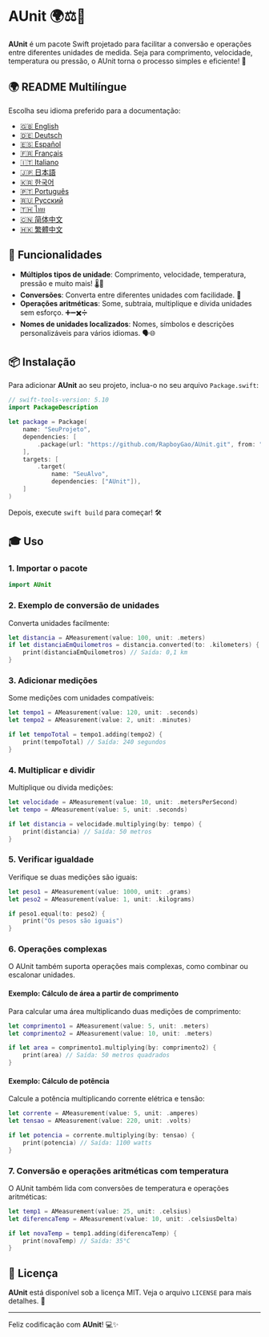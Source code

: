 # AUnit 🌍⚖️📏

**AUnit** é um pacote Swift projetado para facilitar a conversão e operações entre diferentes unidades de medida. Seja para comprimento, velocidade, temperatura ou pressão, o AUnit torna o processo simples e eficiente! 🚀

## 🌍 README Multilíngue

Escolha seu idioma preferido para a documentação:

- [🇬🇧 English](./README.en.md)
- [🇩🇪 Deutsch](./README.de.md)
- [🇪🇸 Español](./README.es.md)
- [🇫🇷 Français](./README.fr.md)
- [🇮🇹 Italiano](./README.it.md)
- [🇯🇵 日本語](./README.ja.md)
- [🇰🇷 한국어](./README.ko.md)
- [🇵🇹 Português](./README.pt.md)
- [🇷🇺 Русский](./README.ru.md)
- [🇹🇭 ไทย](./README.th.md)
- [🇨🇳 简体中文](./README.zh-Hans.md)
- [🇭🇰 繁體中文](./README.zh-Hant.md)

## 🌟 Funcionalidades

- **Múltiplos tipos de unidade**: Comprimento, velocidade, temperatura, pressão e muito mais! 🌡️📏
- **Conversões**: Converta entre diferentes unidades com facilidade. 🔄
- **Operações aritméticas**: Some, subtraia, multiplique e divida unidades sem esforço. ➕➖✖️➗
- **Nomes de unidades localizados**: Nomes, símbolos e descrições personalizáveis para vários idiomas. 🗣️🌐

## 📦 Instalação

Para adicionar **AUnit** ao seu projeto, inclua-o no seu arquivo `Package.swift`:

```swift
// swift-tools-version: 5.10
import PackageDescription

let package = Package(
    name: "SeuProjeto",
    dependencies: [
        .package(url: "https://github.com/RapboyGao/AUnit.git", from: "1.0.0"),
    ],
    targets: [
        .target(
            name: "SeuAlvo",
            dependencies: ["AUnit"]),
    ]
)
```

Depois, execute `swift build` para começar! 🛠️

## 🎓 Uso

### 1. **Importar o pacote**

```swift
import AUnit
```

### 2. **Exemplo de conversão de unidades**

Converta unidades facilmente:

```swift
let distancia = AMeasurement(value: 100, unit: .meters)
if let distanciaEmQuilometros = distancia.converted(to: .kilometers) {
    print(distanciaEmQuilometros) // Saída: 0,1 km
}
```

### 3. **Adicionar medições**

Some medições com unidades compatíveis:

```swift
let tempo1 = AMeasurement(value: 120, unit: .seconds)
let tempo2 = AMeasurement(value: 2, unit: .minutes)

if let tempoTotal = tempo1.adding(tempo2) {
    print(tempoTotal) // Saída: 240 segundos
}
```

### 4. **Multiplicar e dividir**

Multiplique ou divida medições:

```swift
let velocidade = AMeasurement(value: 10, unit: .metersPerSecond)
let tempo = AMeasurement(value: 5, unit: .seconds)

if let distancia = velocidade.multiplying(by: tempo) {
    print(distancia) // Saída: 50 metros
}
```

### 5. **Verificar igualdade**

Verifique se duas medições são iguais:

```swift
let peso1 = AMeasurement(value: 1000, unit: .grams)
let peso2 = AMeasurement(value: 1, unit: .kilograms)

if peso1.equal(to: peso2) {
    print("Os pesos são iguais")
}
```

### 6. **Operações complexas**

O AUnit também suporta operações mais complexas, como combinar ou escalonar unidades.

#### Exemplo: Cálculo de área a partir de comprimento

Para calcular uma área multiplicando duas medições de comprimento:

```swift
let comprimento1 = AMeasurement(value: 5, unit: .meters)
let comprimento2 = AMeasurement(value: 10, unit: .meters)

if let area = comprimento1.multiplying(by: comprimento2) {
    print(area) // Saída: 50 metros quadrados
}
```

#### Exemplo: Cálculo de potência

Calcule a potência multiplicando corrente elétrica e tensão:

```swift
let corrente = AMeasurement(value: 5, unit: .amperes)
let tensao = AMeasurement(value: 220, unit: .volts)

if let potencia = corrente.multiplying(by: tensao) {
    print(potencia) // Saída: 1100 watts
}
```

### 7. **Conversão e operações aritméticas com temperatura**

O AUnit também lida com conversões de temperatura e operações aritméticas:

```swift
let temp1 = AMeasurement(value: 25, unit: .celsius)
let diferencaTemp = AMeasurement(value: 10, unit: .celsiusDelta)

if let novaTemp = temp1.adding(diferencaTemp) {
    print(novaTemp) // Saída: 35°C
}
```

## 📜 Licença

**AUnit** está disponível sob a licença MIT. Veja o arquivo `LICENSE` para mais detalhes. 📄

---

Feliz codificação com **AUnit**! 💻✨
